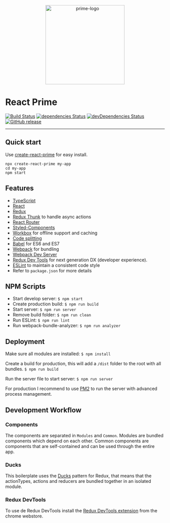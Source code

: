 <p align="center">
  <img src="https://github.com/react-prime/react-prime/blob/master/src/static/images/prime-logo.png" alt="prime-logo" width="250px" />
</p>

# React Prime
[![Build Status](https://travis-ci.org/react-prime/react-prime.svg?branch=master)](https://travis-ci.org/react-prime/react-prime)
[![dependencies Status](https://david-dm.org/react-prime/react-prime/status.svg)](https://david-dm.org/react-prime/react-prime)
[![devDependencies Status](https://david-dm.org/react-prime/react-prime/dev-status.svg)](https://david-dm.org/react-prime/react-prime?type=dev)
[![GitHub release](https://img.shields.io/github/release/react-prime/react-prime.svg)](https://github.com/react-prime/react-prime)

---

## Quick start
Use [create-react-prime](https://www.npmjs.com/package/create-react-prime) for easy install.
```
npx create-react-prime my-app
cd my-app
npm start
```

## Features
* [TypeScript](https://www.typescriptlang.org/)
* [React](https://reactjs.org/)
* [Redux](https://redux.js.org/)
* [Redux Thunk](https://github.com/gaearon/redux-thunk) to handle async actions
* [React Router](https://reacttraining.com/react-router/)
* [Styled-Components](https://www.styled-components.com)
* [Workbox](https://developers.google.com/web/tools/workbox/) for offline support and caching
* [Code splitting](https://reactjs.org/docs/code-splitting.html)
* [Babel](http://babeljs.io) for ES6 and ES7
* [Webpack](https://webpack.js.org/) for bundling
* [Webpack Dev Server](https://github.com/webpack/webpack-dev-server)
* [Redux Dev Tools](https://github.com/gaearon/redux-devtools) for next generation DX (developer experience).
* [ESLint](http://eslint.org) to maintain a consistent code style
* Refer to `package.json` for more details

## NPM Scripts
* Start develop server: `$ npm start`
* Create production build: `$ npm run build`
* Start server: `$ npm run server`
* Remove build folder: `$ npm run clean`
* Run ESLint: `$ npm run lint`
* Run webpack-bundle-analyzer: `$ npm run analyzer`

## Deployment
Make sure all modules are installed:
`$ npm install`

Create a build for production, this will add a `/dist` folder to the root with all bundles.
`$ npm run build`

Run the server file to start server:
`$ npm run server`

For production I recommend to use [PM2](http://pm2.keymetrics.io/) to run the server with advanced process management.

## Development Workflow
### Components
The components are separated in `Modules` and `Common`. Modules are bundled components which depend on each other. Common components are components that are self-contained and can be used through the entire app.

### Ducks
This boilerplate uses the [Ducks](https://github.com/erikras/ducks-modular-redux) pattern for Redux, that means that the actionTypes, actions and reducers are bundled together in an isolated module.

### Redux DevTools
To use de Redux DevTools install the [Redux DevTools extension](https://chrome.google.com/webstore/detail/redux-devtools/lmhkpmbekcpmknklioeibfkpmmfibljd) from the chrome webstore.
